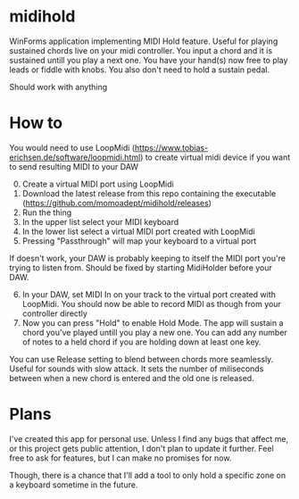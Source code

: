 # midihold

WinForms application implementing MIDI Hold feature. Useful for playing sustained chords live on your midi controller. You input a chord and it is sustained untill you play a next one. You have your hand(s) now free to play leads or fiddle with knobs. You also don't need to hold a sustain pedal.

Should work with anything

# How to

You would need to use LoopMidi (https://www.tobias-erichsen.de/software/loopmidi.html) to create virtual midi device if you want to send resulting MIDI to your DAW

0. Create a virtual MIDI port using LoopMidi
1. Download the latest release from this repo containing the executable (https://github.com/momoadept/midihold/releases)
2. Run the thing
3. In the upper list select your MIDI keyboard
4. In the lower list select a virtual MIDI port created with LoopMidi
5. Pressing "Passthrough" will map your keyboard to a virtual port

If doesn't work, your DAW is probably keeping to itself the MIDI port you're trying to listen from. Should be fixed by starting MidiHolder before your DAW.

6. In your DAW, set MIDI In on your track to the virtual port created with LoopMidi. You should now be able to record MIDI as though from your controller directly
7. Now you can press "Hold" to enable Hold Mode. The app will sustain a chord you've played untill you play a new one. You can add any number of notes to a held chord if you are holding down at least one key.

You can use Release setting to blend between chords more seamlessly. Useful for sounds with slow attack. It sets the number of miliseconds between when a new chord is entered and the old one is released.

# Plans

I've created this app for personal use. Unless I find any bugs that affect me, or this project gets public attention, I don't plan to update it further. Feel free to ask for features, but I can make no promises for now.

Though, there is a chance that I'll add a tool to only hold a specific zone on a keyboard sometime in the future.
